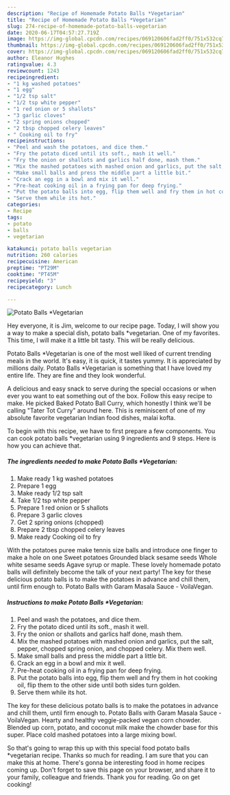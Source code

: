 ```yaml
---
description: "Recipe of Homemade Potato Balls *Vegetarian"
title: "Recipe of Homemade Potato Balls *Vegetarian"
slug: 274-recipe-of-homemade-potato-balls-vegetarian
date: 2020-06-17T04:57:27.719Z
image: https://img-global.cpcdn.com/recipes/069120606fad2ff0/751x532cq70/potato-balls-vegetarian-recipe-main-photo.jpg
thumbnail: https://img-global.cpcdn.com/recipes/069120606fad2ff0/751x532cq70/potato-balls-vegetarian-recipe-main-photo.jpg
cover: https://img-global.cpcdn.com/recipes/069120606fad2ff0/751x532cq70/potato-balls-vegetarian-recipe-main-photo.jpg
author: Eleanor Hughes
ratingvalue: 4.3
reviewcount: 1243
recipeingredient:
- "1 kg washed potatoes"
- "1 egg"
- "1/2 tsp salt"
- "1/2 tsp white pepper"
- "1 red onion or 5 shallots"
- "3 garlic cloves"
- "2 spring onions chopped"
- "2 tbsp chopped celery leaves"
- " Cooking oil to fry"
recipeinstructions:
- "Peel and wash the potatoes, and dice them."
- "Fry the potato diced until its soft., mash it well."
- "Fry the onion or shallots and garlics half done, mash them."
- "Mix the mashed potatoes with mashed onion and garlics, put the salt, pepper, chopped spring onion, and chopped celery. Mix them well."
- "Make small balls and press the middle part a little bit."
- "Crack an egg in a bowl and mix it well."
- "Pre-heat cooking oil in a frying pan for deep frying."
- "Put the potato balls into egg, flip them well and fry them in hot cooking oil, flip them to the other side until both sides turn golden."
- "Serve them while its hot."
categories:
- Recipe
tags:
- potato
- balls
- vegetarian

katakunci: potato balls vegetarian 
nutrition: 260 calories
recipecuisine: American
preptime: "PT29M"
cooktime: "PT45M"
recipeyield: "3"
recipecategory: Lunch

---
```



![Potato Balls *Vegetarian](https://img-global.cpcdn.com/recipes/069120606fad2ff0/751x532cq70/potato-balls-vegetarian-recipe-main-photo.jpg)

Hey everyone, it is Jim, welcome to our recipe page. Today, I will show you a way to make a special dish, potato balls *vegetarian. One of my favorites. This time, I will make it a little bit tasty. This will be really delicious.

Potato Balls *Vegetarian is one of the most well liked of current trending meals in the world. It's easy, it is quick, it tastes yummy. It is appreciated by millions daily. Potato Balls *Vegetarian is something that I have loved my entire life. They are fine and they look wonderful.

A delicious and easy snack to serve during the special occasions or when ever you want to eat something out of the box. Follow this easy recipe to make. He picked Baked Potato Ball Curry, which honestly I think we&#39;ll be calling &#34;Tater Tot Curry&#34; around here. This is reminiscent of one of my absolute favorite vegetarian Indian food dishes, malai kofta.


To begin with this recipe, we have to first prepare a few components. You can cook potato balls *vegetarian using 9 ingredients and 9 steps. Here is how you can achieve that.

<!--inarticleads1-->

##### The ingredients needed to make Potato Balls *Vegetarian:

1. Make ready 1 kg washed potatoes
1. Prepare 1 egg
1. Make ready 1/2 tsp salt
1. Take 1/2 tsp white pepper
1. Prepare 1 red onion or 5 shallots
1. Prepare 3 garlic cloves
1. Get 2 spring onions (chopped)
1. Prepare 2 tbsp chopped celery leaves
1. Make ready  Cooking oil to fry


With the potatoes puree make tennis size balls and introduce one finger to make a hole on one Sweet potatoes Grounded black sesame seeds Whole white sesame seeds Agave syrup or maple. These lovely homemade potato balls will definitely become the talk of your next party! The key for these delicious potato balls is to make the potatoes in advance and chill them, until firm enough to. Potato Balls with Garam Masala Sauce - VoilaVegan. 

<!--inarticleads2-->

##### Instructions to make Potato Balls *Vegetarian:

1. Peel and wash the potatoes, and dice them.
1. Fry the potato diced until its soft., mash it well.
1. Fry the onion or shallots and garlics half done, mash them.
1. Mix the mashed potatoes with mashed onion and garlics, put the salt, pepper, chopped spring onion, and chopped celery. Mix them well.
1. Make small balls and press the middle part a little bit.
1. Crack an egg in a bowl and mix it well.
1. Pre-heat cooking oil in a frying pan for deep frying.
1. Put the potato balls into egg, flip them well and fry them in hot cooking oil, flip them to the other side until both sides turn golden.
1. Serve them while its hot.


The key for these delicious potato balls is to make the potatoes in advance and chill them, until firm enough to. Potato Balls with Garam Masala Sauce - VoilaVegan. Hearty and healthy veggie-packed vegan corn chowder. Blended up corn, potato, and coconut milk make the chowder base for this super. Place cold mashed potatoes into a large mixing bowl. 

So that's going to wrap this up with this special food potato balls *vegetarian recipe. Thanks so much for reading. I am sure that you can make this at home. There's gonna be interesting food in home recipes coming up. Don't forget to save this page on your browser, and share it to your family, colleague and friends. Thank you for reading. Go on get cooking!
